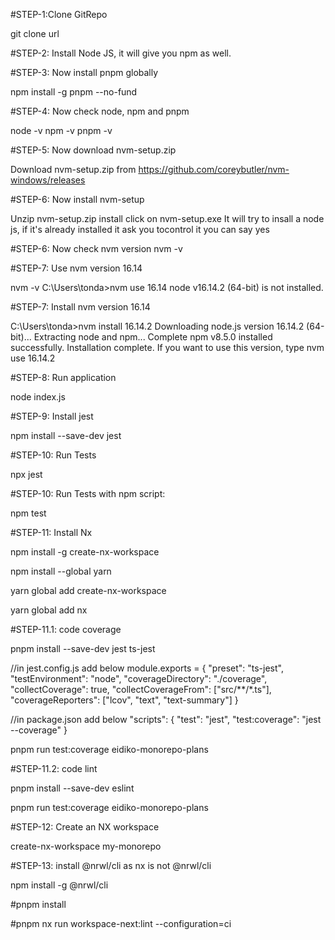 #STEP-1:Clone GitRepo
	
git clone url
	
#STEP-2: Install Node JS, it will give you npm as well.


#STEP-3: Now install pnpm globally


npm install -g pnpm --no-fund

#STEP-4: Now check node, npm and pnpm

node -v
npm -v
pnpm -v

#STEP-5: Now download nvm-setup.zip

Download nvm-setup.zip from
https://github.com/coreybutler/nvm-windows/releases

#STEP-6: Now install nvm-setup


Unzip nvm-setup.zip
install click on nvm-setup.exe
It will try to insall a node js, if it's already installed it ask you tocontrol it you can say yes

#STEP-6: Now check nvm version
nvm -v

#STEP-7: Use nvm version 16.14


nvm -v
C:\Users\tonda>nvm use 16.14
node v16.14.2 (64-bit) is not installed.


#STEP-7: Install nvm version 16.14


C:\Users\tonda>nvm install 16.14.2
Downloading node.js version 16.14.2 (64-bit)...
Extracting node and npm...
Complete
npm v8.5.0 installed successfully.
Installation complete. If you want to use this version, type
nvm use 16.14.2

#STEP-8: Run application

node index.js

#STEP-9: Install jest


npm install --save-dev jest

#STEP-10: Run Tests

npx jest

#STEP-10: Run Tests with npm script:

npm test



#STEP-11: Install Nx

npm install -g create-nx-workspace


npm install --global yarn

yarn global add create-nx-workspace

yarn global add nx


#STEP-11.1: code coverage

pnpm install --save-dev jest ts-jest

//in  jest.config.js add below
module.exports = {
  "preset": "ts-jest",
  "testEnvironment": "node",
  "coverageDirectory": "./coverage",
  "collectCoverage": true,
  "collectCoverageFrom": ["src/**/*.ts"],
  "coverageReporters": ["lcov", "text", "text-summary"]
}

//in package.json add below
"scripts": {
  "test": "jest",
  "test:coverage": "jest --coverage"
}



pnpm run test:coverage eidiko-monorepo-plans

#STEP-11.2: code lint

pnpm install --save-dev eslint


pnpm run test:coverage eidiko-monorepo-plans


#STEP-12: Create an NX workspace


create-nx-workspace my-monorepo

#STEP-13: install @nrwl/cli as nx is not @nrwl/cli


npm install -g @nrwl/cli

#pnpm install

#pnpm nx run workspace-next:lint --configuration=ci
 